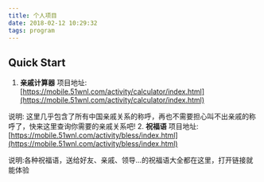 ```yaml
---
title: 个人项目
date: 2018-02-12 10:29:32
tags: program
---
```

## Quick Start

1. __亲戚计算器__  项目地址: [https://mobile.51wnl.com/activity/calculator/index.html](https://mobile.51wnl.com/activity/calculator/index.html)

说明: 这里几乎包含了所有中国亲戚关系的称呼，再也不需要担心叫不出亲戚的称呼了，快来这里查询你需要的亲戚关系吧!
2. __祝福语__  项目地址: [https://mobile.51wnl.com/activity/bless/index.html](https://mobile.51wnl.com/activity/bless/index.html)

说明:各种祝福语，送给好友、亲戚、领导...的祝福语大全都在这里，打开链接就能体验
